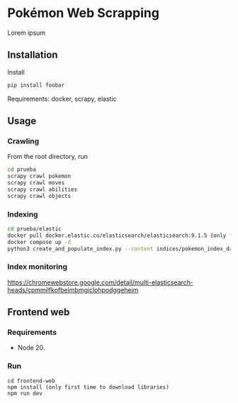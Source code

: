 # Pokémon Web Scrapping

Lorem ipsum

## Installation

Install 
```bash
pip install foobar
```
Requirements: docker, scrapy, elastic

## Usage

### Crawling 
From the root directory, run

```bash
cd prueba
scrapy crawl pokemon
scrapy crawl moves
scrapy crawl abilities
scrapy crawl objects
```
### Indexing

```bash
cd prueba/elastic
docker pull docker.elastic.co/elasticsearch/elasticsearch:9.1.5 (only first time to dowload elasticsearch)
docker compose up -d
python3 create_and_populate_index.py --content indices/pokemon_index_data.json --name pokemon --settings indices/pokemon_index_config.json
```

### Index monitoring
https://chromewebstore.google.com/detail/multi-elasticsearch-heads/cpmmilfkofbeimbmgiclohpodggeheim

## Frontend web

### Requirements

- Node 20.

### Run

```
cd frontend-web
npm install (only first time to download libraries)
npm run dev
```
